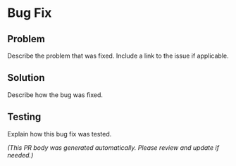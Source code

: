 # Bug Fix

## Problem
Describe the problem that was fixed. Include a link to the issue if applicable.

## Solution
Describe how the bug was fixed.

## Testing
Explain how this bug fix was tested.

*(This PR body was generated automatically. Please review and update if needed.)*
